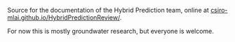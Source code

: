 

Source for the documentation of the Hybrid Prediction team, online at 
[csiro-mlai.github.io/HybridPredictionReview/](https://csiro-mlai.github.io/HybridPredictionReview/).

For now this is mostly groundwater research, but everyone is welcome. 